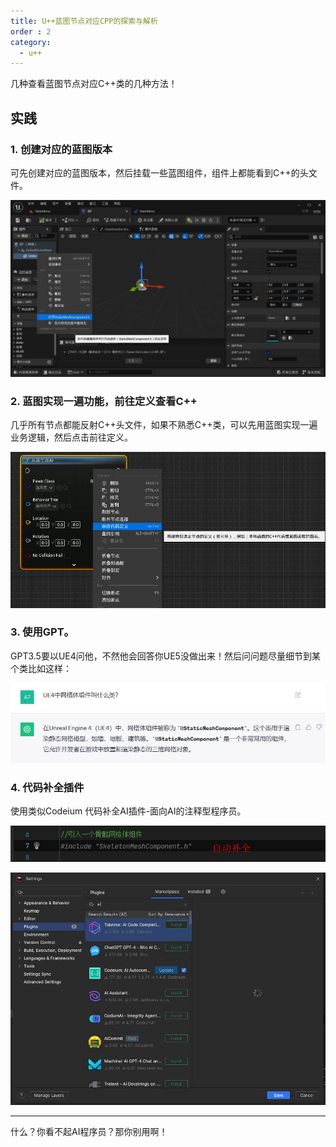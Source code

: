 ```yaml
---
title: U++蓝图节点对应CPP的探索与解析
order : 2
category:
  - u++
---
```


<ChatMessage avatar="../../../assets/emoji/blzt.png" :avatarWidth="40">
几种查看蓝图节点对应C++类的几种方法！
</ChatMessage>

## 实践

### 1. 创建对应的蓝图版本

<ChatMessage avatar="../../../assets/emoji/dsyj.png" :avatarWidth="40">
可先创建对应的蓝图版本，然后挂载一些蓝图组件，组件上都能看到C++的头文件。
</ChatMessage>

![](assets%2FBP2CPP.jpg)

### 2.  蓝图实现一遍功能，前往定义查看C++

<ChatMessage avatar="../../../assets/emoji/bqb (4).png" :avatarWidth="40">
几乎所有节点都能反射C++头文件，如果不熟悉C++类，可以先用蓝图实现一遍业务逻辑，然后点击前往定义。
</ChatMessage>

![](assets%2FBp2cpp2.jpg)

### 3. 使用GPT。

<ChatMessage avatar="../../../assets/emoji/hh.png" :avatarWidth="40">
GPT3.5要以UE4问他，不然他会回答你UE5没做出来！然后问问题尽量细节到某个类比如这样：
</ChatMessage>

![](assets%2Faskgpt.jpg)

### 4. 代码补全插件

<ChatMessage avatar="../../../assets/emoji/dsyj.png" :avatarWidth="40">
使用类似Codeium 代码补全AI插件-面向AI的注释型程序员。
</ChatMessage>


![](assets%2FAICODE.png)

![](assets%2FAIPLUTGIN.jpg)

<hr>

<ChatMessage avatar="../../../assets/emoji/blzt.png" :avatarWidth="40">
什么？你看不起AI程序员？那你别用啊！
</ChatMessage>